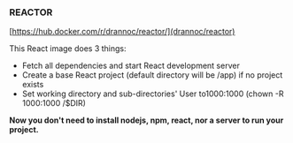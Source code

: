 ### REACTOR

[https://hub.docker.com/r/drannoc/reactor/](drannoc/reactor)

This React image does 3 things:

- Fetch all dependencies and start React development server
- Create a base React project (default directory will be /app) if no project exists
- Set working directory and sub-directories' User to1000:1000 (chown -R 1000:1000 /$DIR)


__Now you don't need to install nodejs, npm, react, nor a server to run your project.__
